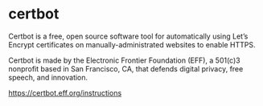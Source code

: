 # certbot

Certbot is a free, open source software tool for automatically using Let’s Encrypt certificates on manually-administrated websites to enable HTTPS.

Certbot is made by the Electronic Frontier Foundation (EFF), a 501(c)3 nonprofit based in San Francisco, CA, that defends digital privacy, free speech, and innovation.

https://certbot.eff.org/instructions

